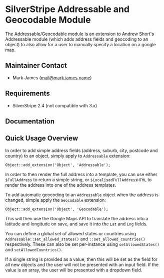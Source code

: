 SilverStripe Addressable and Geocodable Module
===============================

The Addressable/Geocodable module is an extension to Andrew Short's Addressable module (which adds address fields and geocoding to an object) to also allow for a user to manually specify a location on a google map.

Maintainer Contact
------------------
*  Mark James (<mail@mark.james.name>)

Requirements
------------
*  SilverStripe 2.4 (not compatible with 3.x)

Documentation
-------------

Quick Usage Overview
--------------------

In order to add simple address fields (address, suburb, city, postcode and
country) to an object, simply apply to `Addressable` extension:

    Object::add_extension('Object', 'Addressable');

In order to then render the full address into a template, you can use either
`$FullAddress` to return a simple string, or `$LocalisedFullAddressHTML` to render
the address into one of the address templates.

To add automatic geocoding to an `Addressable` object when the address is
changed, simple apply the `Geocodable` extension:

    Object::add_extension('Object', 'Geocodable');

This will then use the Google Maps API to translate the address into a latitude
and longitude on save, and save it into the `Lat` and `Lng` fields.

You can define a global set of allowed states or countries using
`Addressable::set_allowed_states()` and `::set_allowed_countries()`
respectively. These can also be set per-instance using `setAllowedStates()` and
`setAllowedCountries()`.

If a single string is provided as a value, then this will be set as the field
for all new objects and the user will not be presented with an input field. If
the value is an array, the user will be presented with a dropdown field.
